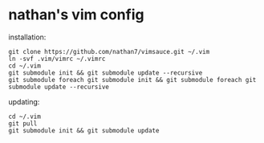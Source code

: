nathan's vim config
===================


installation:

    git clone https://github.com/nathan7/vimsauce.git ~/.vim
    ln -svf .vim/vimrc ~/.vimrc
    cd ~/.vim
    git submodule init && git submodule update --recursive
    git submodule foreach git submodule init && git submodule foreach git submodule update --recursive


updating:

    cd ~/.vim
    git pull
    git submodule init && git submodule update

